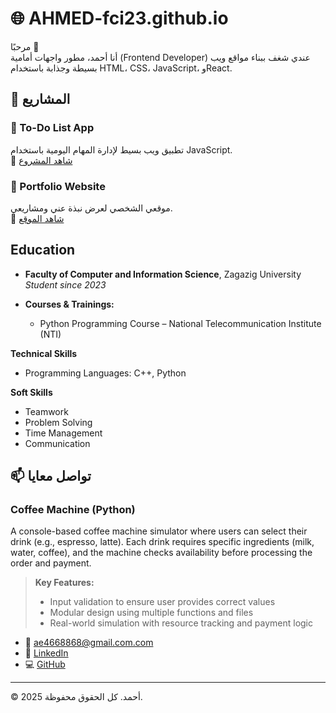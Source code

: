 # 🌐 AHMED-fci23.github.io

مرحبًا 👋  
أنا أحمد، مطور واجهات أمامية (Frontend Developer) عندي شغف ببناء مواقع ويب بسيطة وجذابة باستخدام HTML، CSS، JavaScript، وReact.

## 💼 المشاريع

### 📌 To-Do List App
تطبيق ويب بسيط لإدارة المهام اليومية باستخدام JavaScript.  
🔗 [شاهد المشروع](https://github.com/AHMED-fci23/todo-app)

### 📌 Portfolio Website
موقعي الشخصي لعرض نبذة عني ومشاريعي.  
🔗 [شاهد الموقع](https://ahmed-fci23.github.io)

##  Education

- **Faculty of Computer and Information Science**, Zagazig University  
  *Student since 2023*

- **Courses & Trainings:**
  - Python Programming Course – National Telecommunication Institute (NTI)


**Technical Skills**
- Programming Languages: C++, Python

**Soft Skills**
- Teamwork  
- Problem Solving  
- Time Management  
- Communication
## 📫 تواصل معايا
###  Coffee Machine (Python)  
A console-based coffee machine simulator where users can select their drink (e.g., espresso, latte). Each drink requires specific ingredients (milk, water, coffee), and the machine checks availability before processing the order and payment.  
> **Key Features:**  
> - Input validation to ensure user provides correct values  
> - Modular design using multiple functions and files  
> - Real-world simulation with resource tracking and payment logic



- 📧 ae4668868@gmail.com.com  
- 💼 [LinkedIn](https://www.linkedin.com/in/ahmed-elsayed-09b965376?utm_source=share&utm_campaign=share_via&utm_content=profile&utm_medium=ios_app)  
- 💻 [GitHub](https://github.com/AHMED-fci23)

---

© 2025 أحمد. كل الحقوق محفوظة.
